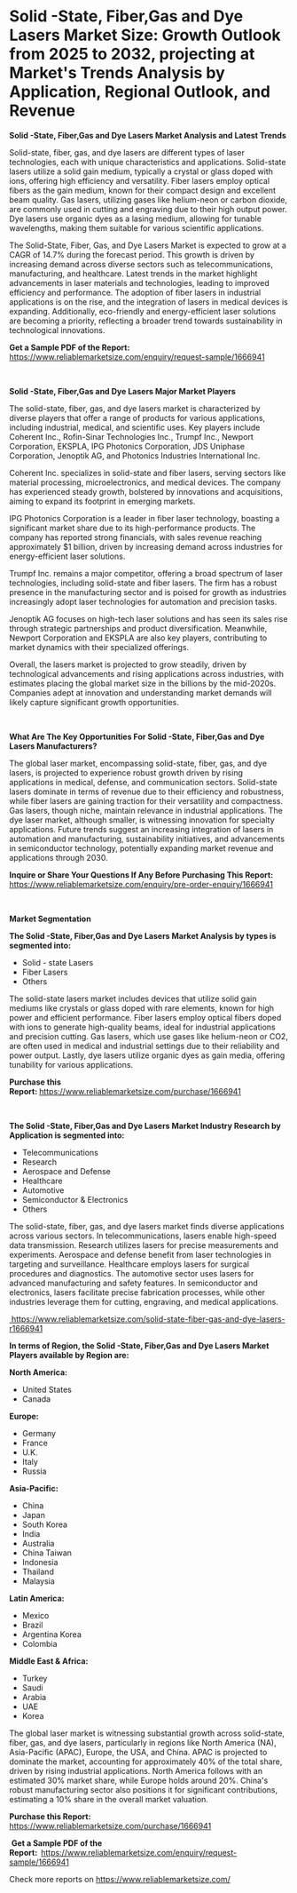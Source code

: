 <p><h1>Solid -State, Fiber,Gas and Dye Lasers Market Size: Growth Outlook from 2025 to 2032, projecting at Market's Trends Analysis by Application, Regional Outlook, and Revenue</h1></p><p><strong>Solid -State, Fiber,Gas and Dye Lasers Market Analysis and Latest Trends</strong></p>
<p><p>Solid-state, fiber, gas, and dye lasers are different types of laser technologies, each with unique characteristics and applications. Solid-state lasers utilize a solid gain medium, typically a crystal or glass doped with ions, offering high efficiency and versatility. Fiber lasers employ optical fibers as the gain medium, known for their compact design and excellent beam quality. Gas lasers, utilizing gases like helium-neon or carbon dioxide, are commonly used in cutting and engraving due to their high output power. Dye lasers use organic dyes as a lasing medium, allowing for tunable wavelengths, making them suitable for various scientific applications.</p><p>The Solid-State, Fiber, Gas, and Dye Lasers Market is expected to grow at a CAGR of 14.7% during the forecast period. This growth is driven by increasing demand across diverse sectors such as telecommunications, manufacturing, and healthcare. Latest trends in the market highlight advancements in laser materials and technologies, leading to improved efficiency and performance. The adoption of fiber lasers in industrial applications is on the rise, and the integration of lasers in medical devices is expanding. Additionally, eco-friendly and energy-efficient laser solutions are becoming a priority, reflecting a broader trend towards sustainability in technological innovations.</p></p>
<p><strong>Get a Sample PDF of the Report:&nbsp;</strong> <a href="https://www.reliablemarketsize.com/enquiry/request-sample/1666941?utm_campaign=3456&utm_medium=2&utm_source=Github&utm_content=ia&utm_term=23032025&utm_id=solid-state-fibergas-and-dye-lasers">https://www.reliablemarketsize.com/enquiry/request-sample/1666941</a></p>
<p>&nbsp;</p>
<p><strong>Solid -State, Fiber,Gas and Dye Lasers Major Market Players</strong></p>
<p><p>The solid-state, fiber, gas, and dye lasers market is characterized by diverse players that offer a range of products for various applications, including industrial, medical, and scientific uses. Key players include Coherent Inc., Rofin-Sinar Technologies Inc., Trumpf Inc., Newport Corporation, EKSPLA, IPG Photonics Corporation, JDS Uniphase Corporation, Jenoptik AG, and Photonics Industries International Inc.</p><p>Coherent Inc. specializes in solid-state and fiber lasers, serving sectors like material processing, microelectronics, and medical devices. The company has experienced steady growth, bolstered by innovations and acquisitions, aiming to expand its footprint in emerging markets.</p><p>IPG Photonics Corporation is a leader in fiber laser technology, boasting a significant market share due to its high-performance products. The company has reported strong financials, with sales revenue reaching approximately $1 billion, driven by increasing demand across industries for energy-efficient laser solutions.</p><p>Trumpf Inc. remains a major competitor, offering a broad spectrum of laser technologies, including solid-state and fiber lasers. The firm has a robust presence in the manufacturing sector and is poised for growth as industries increasingly adopt laser technologies for automation and precision tasks.</p><p>Jenoptik AG focuses on high-tech laser solutions and has seen its sales rise through strategic partnerships and product diversification. Meanwhile, Newport Corporation and EKSPLA are also key players, contributing to market dynamics with their specialized offerings.</p><p>Overall, the lasers market is projected to grow steadily, driven by technological advancements and rising applications across industries, with estimates placing the global market size in the billions by the mid-2020s. Companies adept at innovation and understanding market demands will likely capture significant growth opportunities.</p></p>
<p>&nbsp;</p>
<p><strong>What Are The Key Opportunities For Solid -State, Fiber,Gas and Dye Lasers Manufacturers?</strong></p>
<p><p>The global laser market, encompassing solid-state, fiber, gas, and dye lasers, is projected to experience robust growth driven by rising applications in medical, defense, and communication sectors. Solid-state lasers dominate in terms of revenue due to their efficiency and robustness, while fiber lasers are gaining traction for their versatility and compactness. Gas lasers, though niche, maintain relevance in industrial applications. The dye laser market, although smaller, is witnessing innovation for specialty applications. Future trends suggest an increasing integration of lasers in automation and manufacturing, sustainability initiatives, and advancements in semiconductor technology, potentially expanding market revenue and applications through 2030.</p></p>
<p><strong>Inquire or Share Your Questions If Any Before Purchasing This Report:</strong> <a href="https://www.reliablemarketsize.com/enquiry/pre-order-enquiry/1666941?utm_campaign=3456&utm_medium=2&utm_source=Github&utm_content=ia&utm_term=23032025&utm_id=solid-state-fibergas-and-dye-lasers">https://www.reliablemarketsize.com/enquiry/pre-order-enquiry/1666941</a></p>
<p>&nbsp;</p>
<p><strong>Market Segmentation</strong></p>
<p><strong>The Solid -State, Fiber,Gas and Dye Lasers Market Analysis by types is segmented into:</strong></p>
<p><ul><li>Solid - state Lasers</li><li>Fiber Lasers</li><li>Others</li></ul></p>
<p><p>The solid-state lasers market includes devices that utilize solid gain mediums like crystals or glass doped with rare elements, known for high power and efficient performance. Fiber lasers employ optical fibers doped with ions to generate high-quality beams, ideal for industrial applications and precision cutting. Gas lasers, which use gases like helium-neon or CO2, are often used in medical and industrial settings due to their reliability and power output. Lastly, dye lasers utilize organic dyes as gain media, offering tunability for various applications.</p></p>
<p><strong>Purchase this Report:&nbsp;</strong><a href="https://www.reliablemarketsize.com/purchase/1666941?utm_campaign=3456&utm_medium=2&utm_source=Github&utm_content=ia&utm_term=23032025&utm_id=solid-state-fibergas-and-dye-lasers">https://www.reliablemarketsize.com/purchase/1666941</a></p>
<p>&nbsp;</p>
<p><strong>The Solid -State, Fiber,Gas and Dye Lasers Market Industry Research by Application is segmented into:</strong></p>
<p><ul><li>Telecommunications</li><li>Research</li><li>Aerospace and Defense</li><li>Healthcare</li><li>Automotive</li><li>Semiconductor & Electronics</li><li>Others</li></ul></p>
<p><p>The solid-state, fiber, gas, and dye lasers market finds diverse applications across various sectors. In telecommunications, lasers enable high-speed data transmission. Research utilizes lasers for precise measurements and experiments. Aerospace and defense benefit from laser technologies in targeting and surveillance. Healthcare employs lasers for surgical procedures and diagnostics. The automotive sector uses lasers for advanced manufacturing and safety features. In semiconductor and electronics, lasers facilitate precise fabrication processes, while other industries leverage them for cutting, engraving, and medical applications.</p></p>
<p><a href="https://www.reliablemarketsize.com/solid-state-fiber-gas-and-dye-lasers-r1666941?utm_campaign=3456&utm_medium=2&utm_source=Github&utm_content=ia&utm_term=23032025&utm_id=solid-state-fibergas-and-dye-lasers">&nbsp;https://www.reliablemarketsize.com/solid-state-fiber-gas-and-dye-lasers-r1666941</a></p>
<p><strong>In terms of Region, the Solid -State, Fiber,Gas and Dye Lasers Market Players available by Region are:</strong></p>
<p>
    <p> <strong> North America: </strong>
        <ul>
            <li>United States</li>
            <li>Canada</li>
        </ul>
        </p> 
    <p> <strong> Europe: </strong>
        <ul>
            <li>Germany</li>
            <li>France</li>
            <li>U.K.</li>
            <li>Italy</li>
            <li>Russia</li>
        </ul>
        </p> 
    <p> <strong> Asia-Pacific: </strong>
        <ul>
            <li>China</li>
            <li>Japan</li>
            <li>South Korea</li>
            <li>India</li>
            <li>Australia</li>
            <li>China Taiwan</li>
            <li>Indonesia</li>
            <li>Thailand</li>
            <li>Malaysia</li>
        </ul>
        </p> 
    <p> <strong> Latin America: </strong>
        <ul>
            <li>Mexico</li>
            <li>Brazil</li>
            <li>Argentina Korea</li>
            <li>Colombia</li>
        </ul>
        </p> 
    <p> <strong> Middle East & Africa: </strong>
        <ul>
            <li>Turkey</li>
            <li>Saudi</li>
            <li>Arabia</li>
            <li>UAE</li>
            <li>Korea</li>
        </ul>
    </p>
    </p>
<p><p>The global laser market is witnessing substantial growth across solid-state, fiber, gas, and dye lasers, particularly in regions like North America (NA), Asia-Pacific (APAC), Europe, the USA, and China. APAC is projected to dominate the market, accounting for approximately 40% of the total share, driven by rising industrial applications. North America follows with an estimated 30% market share, while Europe holds around 20%. China's robust manufacturing sector also positions it for significant contributions, estimating a 10% share in the overall market valuation.</p></p>
<p><strong>Purchase this Report: </strong><a href="https://www.reliablemarketsize.com/purchase/1666941?utm_campaign=3456&utm_medium=2&utm_source=Github&utm_content=ia&utm_term=23032025&utm_id=solid-state-fibergas-and-dye-lasers">https://www.reliablemarketsize.com/purchase/1666941</a></p>
<p>&nbsp;<strong>Get a Sample PDF of the Report:&nbsp;&nbsp;</strong><a href="https://www.reliablemarketsize.com/enquiry/request-sample/1666941?utm_campaign=3456&utm_medium=2&utm_source=Github&utm_content=ia&utm_term=23032025&utm_id=solid-state-fibergas-and-dye-lasers">https://www.reliablemarketsize.com/enquiry/request-sample/1666941</a></p>
<p><strong></strong></p>
<p>Check more reports on <a href="https://www.reliablemarketsize.com/?utm_campaign=3456&utm_medium=2&utm_source=Github&utm_content=ia&utm_term=23032025&utm_id=solid-state-fibergas-and-dye-lasers">https://www.reliablemarketsize.com/</a></p>